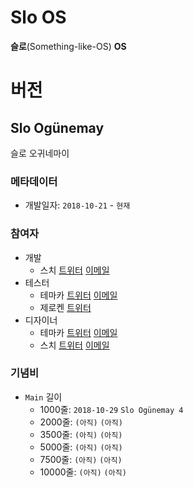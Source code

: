 Slo OS
======
**슬로**(Something-like-OS) **OS**


# 버전

## Slo Ogünemay
슬로 오귀네마이

### 메타데이터
* 개발일자: `2018-10-21` - `현재`

### 참여자
* 개발
  * 스치 [트위터](https://twitter.com/YtScratch) [이메일](mailto://junhg0211@gmail.com)
* 테스터
  * 테마카 [트위터](https://twitter.com/Temaca333) [이메일](mailto://eunjjj333@gmail.com )
  * 제로켄 [트위터](https://twitter.com/_zer0ken_)
* 디자이너
  * 테마카 [트위터](https://twitter.com/Temaca333) [이메일](mailto://eunjjj333@gmail.com )
  * 스치 [트위터](https://twitter.com/YtScratch) [이메일](mailto://junhg0211@gmail.com)

### 기념비
* `Main` 길이
  * 1000줄: `2018-10-29` `Slo Ogünemay 4`
  * 2000줄: `(아직)` `(아직)`
  * 3500줄: `(아직)` `(아직)`
  * 5000줄: `(아직)` `(아직)`
  * 7500줄: `(아직)` `(아직)`
  * 10000줄: `(아직)` `(아직)`